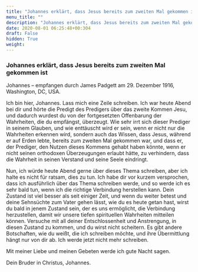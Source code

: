 ```yaml
---
title: "Johannes erklärt, dass Jesus bereits zum zweiten Mal gekommen ist"
menu_title: ""
description: "Johannes erklärt, dass Jesus bereits zum zweiten Mal gekommen ist"
date: 2020-08-01 06:25:48+00:304
draft: False
hidden: True
weight:
---
```

### Johannes erklärt, dass Jesus bereits zum zweiten Mal gekommen ist

Johannes – empfangen durch James Padgett am 29. Dezember 1916, Washington, DC, USA.

Ich bin hier, Johannes. Lass mich eine Zeile schreiben. Ich war heute Abend bei dir und hörte die Predigt des Predigers über das zweite Kommen Jesu, und dadurch wurdest du von der fortgesetzten Offenbarung der Wahrheiten, die du empfängst, überzeugt. Wie sehr irrt sich dieser Prediger in seinem Glauben, und wie enttäuscht wird er sein, wenn er nicht nur die Wahrheiten erkennen wird, sondern auch das Wissen, dass Jesus, während er auf Erden lebte, bereits zum zweiten Mal gekommen war, und dass er, der Prediger, den Nutzen dieses Kommens gehabt haben könnte, wenn er nicht seinen orthodoxen Überzeugungen erlaubt hätte, zu verhindern, dass die Wahrheit in seinen Verstand und seine Seele eindringt.

Nun, ich würde heute Abend gerne über dieses Thema schreiben, aber ich halte es nicht für ratsam, dies zu tun. Ich habe dir vor kurzem versprochen, dass ich ausführlich über das Thema schreiben werde, und so werde ich es sehr bald tun, wenn ich die richtige Verbindung herstellen kann. Dein Zustand ist viel besser als seit einiger Zeit, und wenn du weiter betest und deine Sehnsüchte zum Vater gehen lässt, wie du es heute getan hast, wirst du bald in jenem Zustand sein, der es uns ermöglicht, die Verbindung herzustellen, damit wir unsere tiefen spirituellen Wahrheiten mitteilen können. Versuche mit all deiner Entschlossenheit und Anstrengung, in diesen Zustand zu kommen, und du wirst nicht scheitern. Es gibt andere Botschaften, wie du weißt, die ich schreiben möchte, und ihre Übermittlung hängt nur von dir ab. Ich werde jetzt nicht mehr schreiben.

Mit meiner Liebe und meinen Gebeten werde ich gute Nacht sagen.

Dein Bruder in Christus, Johannes.
